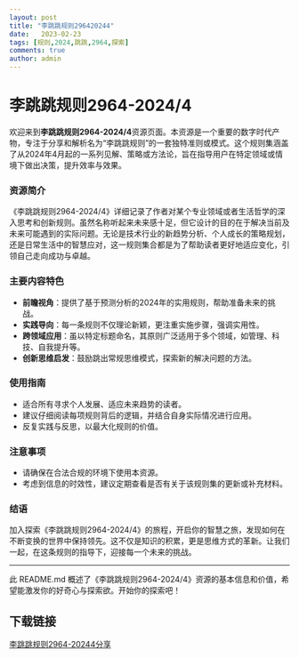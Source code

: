 ```yaml
---
layout: post
title: "李跳跳规则296420244"
date:   2023-02-23
tags: [规则,2024,跳跳,2964,探索]
comments: true
author: admin
---
```

# 李跳跳规则2964-2024/4

欢迎来到**李跳跳规则2964-2024/4**资源页面。本资源是一个重要的数字时代产物，专注于分享和解析名为“李跳跳规则”的一套独特准则或模式。这个规则集涵盖了从2024年4月起的一系列见解、策略或方法论，旨在指导用户在特定领域或情境下做出决策，提升效率与效果。

### 资源简介

《李跳跳规则2964-2024/4》详细记录了作者对某个专业领域或者生活哲学的深入思考和创新规则。虽然名称听起来未来感十足，但它设计的目的在于解决当前及未来可能遇到的实际问题。无论是技术行业的新趋势分析、个人成长的策略规划，还是日常生活中的智慧应对，这一规则集合都是为了帮助读者更好地适应变化，引领自己走向成功与卓越。

### 主要内容特色

- **前瞻视角**：提供了基于预测分析的2024年的实用规则，帮助准备未来的挑战。
- **实践导向**：每一条规则不仅理论新颖，更注重实施步骤，强调实用性。
- **跨领域应用**：虽以特定标题命名，其原则广泛适用于多个领域，如管理、科技、自我提升等。
- **创新思维启发**：鼓励跳出常规思维模式，探索新的解决问题的方法。

### 使用指南

- 适合所有寻求个人发展、适应未来趋势的读者。
- 建议仔细阅读每项规则背后的逻辑，并结合自身实际情况进行应用。
- 反复实践与反思，以最大化规则的价值。

### 注意事项

- 请确保在合法合规的环境下使用本资源。
- 考虑到信息的时效性，建议定期查看是否有关于该规则集的更新或补充材料。

### 结语

加入探索《李跳跳规则2964-2024/4》的旅程，开启你的智慧之旅，发现如何在不断变换的世界中保持领先。这不仅是知识的积累，更是思维方式的革新。让我们一起，在这条规则的指导下，迎接每一个未来的挑战。

---

此 README.md 概述了《李跳跳规则2964-2024/4》资源的基本信息和价值，希望能激发你的好奇心与探索欲。开始你的探索吧！

## 下载链接

[李跳跳规则2964-20244分享](https://pan.quark.cn/s/5a738a66e4d7)